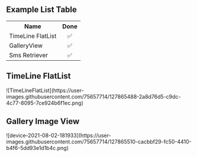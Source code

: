 <!DOCTYPE html>
<html>
<body>
<h2>Example List Table</h2>


<table>
  <tr>
    <th>Name</th>
    <th>Done</th>
    
  </tr>
  <tr>
      <td>TimeLine FlatList</td>
     <td align='center'> &#9989;</td>
 
  </tr>
  <tr>
 <td>GalleryView</td>
     <td align='center'> &#9989;</td>
 
    
  </tr>
  <tr>
    <td>Sms Retriever</td>
    <td align='center'>&#9989;</td>
    
  </tr>
</table>
  
  <h2>TimeLine FlatList</h2>
![TimeLineFlatList](https://user-images.githubusercontent.com/75657714/127865488-2a8d76d5-c9dc-4c77-8095-7ce924b6f1ec.png)

  <h2>Gallery Image View</h2>
  ![device-2021-08-02-181933](https://user-images.githubusercontent.com/75657714/127865510-cacbbf29-fc50-4410-b4f6-5dd93e1d1b4c.png)


  
</body>
</html>
